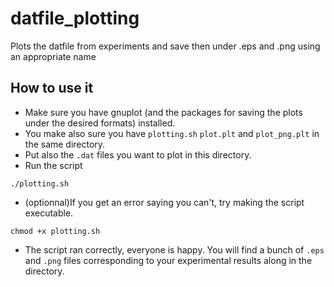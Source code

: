 # datfile_plotting

Plots the datfile from experiments and save then under .eps and .png using an appropriate name

## How to use it

* Make sure you have gnuplot (and the packages for saving the plots under the desired formats) installed.
* You make also sure you have `plotting.sh` `plot.plt` and `plot_png.plt` in the same directory.
* Put also the `.dat` files you want to plot in this directory.
* Run the script
```
./plotting.sh
```
* (optionnal)If you get an error saying you can't, try making the script executable.
```
chmod +x plotting.sh
```
* The script ran correctly, everyone is happy. You will find a bunch of `.eps` and `.png` files corresponding to your experimental results along in the directory.
